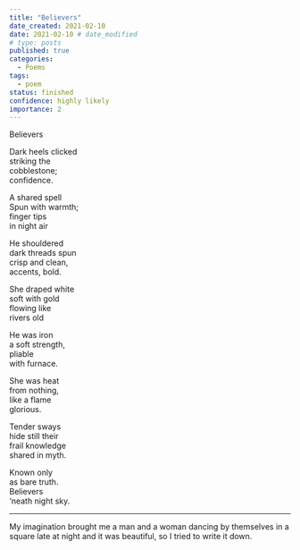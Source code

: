 ```yaml
---  
title: "Believers"  
date_created: 2021-02-10  
date: 2021-02-10 # date_modified  
# type: posts  
published: true  
categories:  
  - Poems  
tags:  
  - poem  
status: finished  
confidence: highly likely  
importance: 2  
---  
```

  
Believers  
  
Dark heels clicked   
striking the   
cobblestone;  
confidence.  
  
A shared spell  
Spun with warmth;  
finger tips   
in night air  
  
He shouldered   
dark threads spun   
crisp and clean,  
accents, bold.  
  
She draped white  
soft with gold  
flowing like  
rivers old  
  
He was iron  
a soft strength,  
pliable   
with furnace.  
  
She was heat   
from nothing,  
like a flame  
glorious.  
  
Tender sways  
hide still their  
frail knowledge  
shared in myth.  
  
Known only  
as bare truth.  
Believers  
‘neath night sky.  

---

My imagination brought me a man and a woman dancing by themselves in a square late at night and it was beautiful, so I tried to write it down.